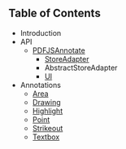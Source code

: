 ## Table of Contents

- Introduction
- API
  - [PDFJSAnnotate](https://github.com/Submitty/pdf-annotate.js/blob/master/docs/api/PDFJSAnnotate.md)
    - [StoreAdapter](https://github.com/Submitty/pdf-annotate.js/blob/master/docs/api/StoreAdapter.md)
    - AbstractStoreAdapter
    - [UI](https://github.com/Submitty/pdf-annotate.js/blob/master/docs/api/UI.md)
- Annotations
  - [Area](https://github.com/Submitty/pdf-annotate.js/blob/master/docs/annotations/Area.md)
  - [Drawing](https://github.com/Submitty/pdf-annotate.js/blob/master/docs/annotations/Drawing.md)
  - [Highlight](https://github.com/Submitty/pdf-annotate.js/blob/master/docs/annotations/Highlight.md)
  - [Point](https://github.com/Submitty/pdf-annotate.js/blob/master/docs/annotations/Point.md)
  - [Strikeout](https://github.com/Submitty/pdf-annotate.js/blob/master/docs/annotations/Strikeout.md)
  - [Textbox](https://github.com/Submitty/pdf-annotate.js/blob/master/docs/annotations/Textbox.md)
